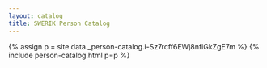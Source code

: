 ```yaml
---
layout: catalog
title: SWERIK Person Catalog
---
```

{% assign p = site.data._person-catalog.i-Sz7rcff6EWj8nfiGkZgE7m %}
{% include person-catalog.html p=p %}


